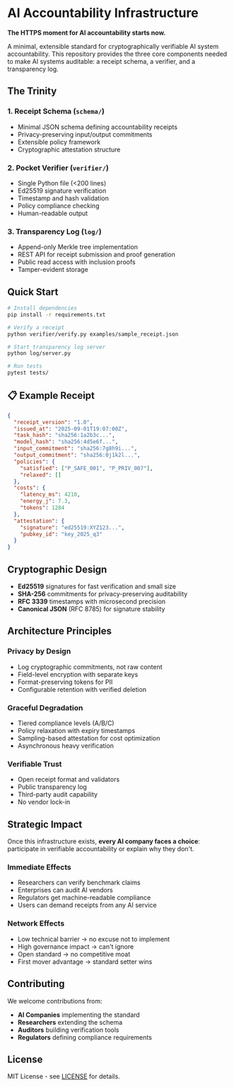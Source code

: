 # AI Accountability Infrastructure

**The HTTPS moment for AI accountability starts now.**

A minimal, extensible standard for cryptographically verifiable AI system accountability. This repository provides the three core components needed to make AI systems auditable: a receipt schema, a verifier, and a transparency log.

## The Trinity

### 1. **Receipt Schema** (`schema/`)
- Minimal JSON schema defining accountability receipts
- Privacy-preserving input/output commitments
- Extensible policy framework
- Cryptographic attestation structure

### 2. **Pocket Verifier** (`verifier/`)
- Single Python file (<200 lines)
- Ed25519 signature verification
- Timestamp and hash validation
- Policy compliance checking
- Human-readable output

### 3. **Transparency Log** (`log/`)
- Append-only Merkle tree implementation
- REST API for receipt submission and proof generation
- Public read access with inclusion proofs
- Tamper-evident storage

## Quick Start

```bash
# Install dependencies
pip install -r requirements.txt

# Verify a receipt
python verifier/verify.py examples/sample_receipt.json

# Start transparency log server
python log/server.py

# Run tests
pytest tests/
```

## 📋 Example Receipt

```json
{
  "receipt_version": "1.0",
  "issued_at": "2025-09-01T19:07:00Z",
  "task_hash": "sha256:1a2b3c...",
  "model_hash": "sha256:4d5e6f...", 
  "input_commitment": "sha256:7g8h9i...",
  "output_commitment": "sha256:0j1k2l...",
  "policies": {
    "satisfied": ["P_SAFE_001", "P_PRIV_007"],
    "relaxed": []
  },
  "costs": {
    "latency_ms": 4210,
    "energy_j": 7.3,
    "tokens": 1284
  },
  "attestation": {
    "signature": "ed25519:XYZ123...",
    "pubkey_id": "key_2025_q3"
  }
}
```

## Cryptographic Design

- **Ed25519** signatures for fast verification and small size
- **SHA-256** commitments for privacy-preserving auditability
- **RFC 3339** timestamps with microsecond precision
- **Canonical JSON** (RFC 8785) for signature stability

## Architecture Principles

### Privacy by Design
- Log cryptographic commitments, not raw content
- Field-level encryption with separate keys
- Format-preserving tokens for PII
- Configurable retention with verified deletion

### Graceful Degradation
- Tiered compliance levels (A/B/C)
- Policy relaxation with expiry timestamps
- Sampling-based attestation for cost optimization
- Asynchronous heavy verification

### Verifiable Trust
- Open receipt format and validators
- Public transparency log
- Third-party audit capability
- No vendor lock-in

## Strategic Impact

Once this infrastructure exists, **every AI company faces a choice**: participate in verifiable accountability or explain why they don't.

### Immediate Effects
- Researchers can verify benchmark claims
- Enterprises can audit AI vendors  
- Regulators get machine-readable compliance
- Users can demand receipts from any AI service

### Network Effects
- Low technical barrier → no excuse not to implement
- High governance impact → can't ignore
- Open standard → no competitive moat
- First mover advantage → standard setter wins

## Contributing

We welcome contributions from:
- **AI Companies** implementing the standard
- **Researchers** extending the schema
- **Auditors** building verification tools
- **Regulators** defining compliance requirements

## License

MIT License - see [LICENSE](LICENSE) for details.
